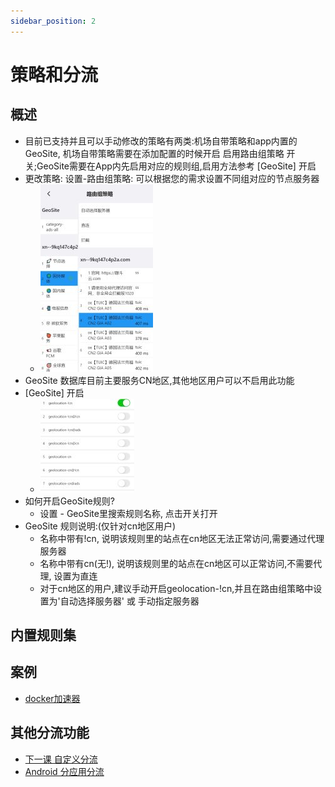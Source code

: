 ```yaml
---
sidebar_position: 2
---
```

# 策略和分流

## 概述
- 目前已支持并且可以手动修改的策略有两类:机场自带策略和app内置的GeoSite, 机场自带策略需要在添加配置的时候开启 启用路由组策略 开关;GeoSite需要在App内先启用对应的规则组,启用方法参考 [GeoSite] 开启
- 更改策略: 设置-路由组策略: 可以根据您的需求设置不同组对应的节点服务器
  - ![设置](../quickstart/img/qs-05.jpg)
- GeoSite 数据库目前主要服务CN地区,其他地区用户可以不启用此功能
- [GeoSite] 开启
  - ![设置](../quickstart/img/qs-06.jpg)
- 如何开启GeoSite规则?
  - 设置 - GeoSite里搜索规则名称, 点击开关打开
- GeoSite 规则说明:(仅针对cn地区用户)
  - 名称中带有!cn, 说明该规则里的站点在cn地区无法正常访问,需要通过代理服务器
  - 名称中带有cn(无!), 说明该规则里的站点在cn地区可以正常访问,不需要代理, 设置为直连
  - 对于cn地区的用户,建议手动开启geolocation-!cn,并且在路由组策略中设置为'自动选择服务器' 或 手动指定服务器



## 内置规则集


## 案例
- [docker加速器](/blog/case/docker)


## 其他分流功能
- [下一课 自定义分流](./custom-diversion.md)
- [Android 分应用分流](./perapp-proxy.md)

